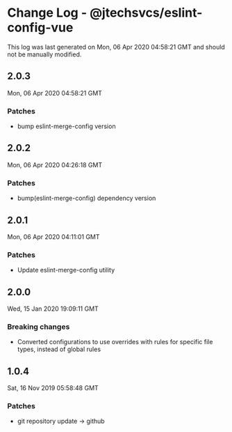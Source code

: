 # Change Log - @jtechsvcs/eslint-config-vue

This log was last generated on Mon, 06 Apr 2020 04:58:21 GMT and should not be manually modified.

## 2.0.3
Mon, 06 Apr 2020 04:58:21 GMT

### Patches

- bump eslint-merge-config version

## 2.0.2
Mon, 06 Apr 2020 04:26:18 GMT

### Patches

- bump(eslint-merge-config) dependency version

## 2.0.1
Mon, 06 Apr 2020 04:11:01 GMT

### Patches

- Update eslint-merge-config utility

## 2.0.0
Wed, 15 Jan 2020 19:09:11 GMT

### Breaking changes

- Converted configurations to use overrides with rules for specific file types, instead of global rules

## 1.0.4
Sat, 16 Nov 2019 05:58:48 GMT

### Patches

- git repository update -> github

